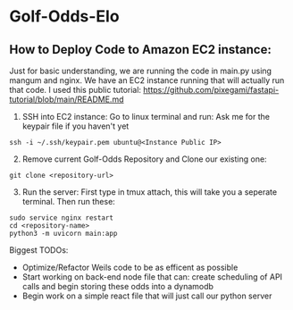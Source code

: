 # Golf-Odds-Elo

## How to Deploy Code to Amazon EC2 instance:
Just for basic understanding, we are running the code in main.py using mangum and nginx. We have an EC2 instance running that will actually run that code. I used this public tutorial: https://github.com/pixegami/fastapi-tutorial/blob/main/README.md

1. SSH into EC2 instance: Go to linux terminal and run: Ask me for the keypair file if you haven't yet
```
ssh -i ~/.ssh/keypair.pem ubuntu@<Instance Public IP>
```
2. Remove current Golf-Odds Repository and Clone our existing one:
```
git clone <repository-url>
```
3. Run the server: First type in tmux attach, this will take you a seperate terminal. Then run these:
```
sudo service nginx restart
cd <repository-name>
python3 -m uvicorn main:app
```


Biggest TODOs:
- Optimize/Refactor Weils code to be as efficent as possible
- Start working on back-end node file that can: create scheduling of API calls and begin storing these odds into a dynamodb
- Begin work on a simple react file that will just call our python server
